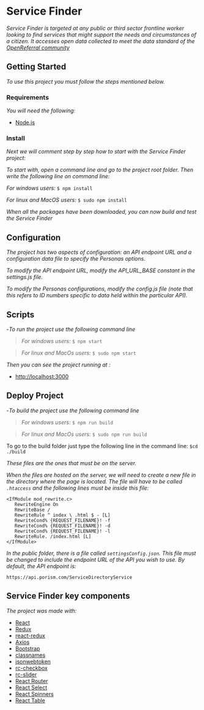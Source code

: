 # Service Finder

_Service Finder is targeted at any public or third sector frontline worker looking to find services that might support the needs and circumstances of a citizen. It accesses open data collected to meet the data standard of the [OpenReferral community](https://openreferral.org)_

## Getting Started

_To use this project you must follow the steps mentioned below._

### Requirements

_You will need the following:_

- [Node.js](https://nodejs.org/en/)

### Install

_Next we will comment step by step how to start with the Service Finder project:_

_To start with, open a command line and go to the project root folder.
Then write the following line on command line:_

_For windows users:_
`$ npm install`

_For linux and MacOS users:_
`$ sudo npm install`

_When all the packages have been downloaded, you can now build and test the Service Finder_

## Configuration

_The project has two aspects of configuration: an API endpoint URL and a configuration data file to specify the Personas options._

_To modify the API endpoint URL, modify the API_URL_BASE constant in the settings.js file._

_To modify the Personas configurations, modify the config.js file (note that this refers to ID numbers specific to data held within the particular API)._

## Scripts

-_To run the project use the following command line_

>_For windows users:_
`$ npm start`

>_For linux and MacOs users:_
`$ sudo npm start`
>
_Then you can see the project running at :_
- [http://localhost:3000](http://localhost:3000)

## Deploy Project
-_To build the project use the following command line_

>_For windows users:_
`$ npm run build`

>_For linux and MacOs users:_
`$ sudo npm run build`
>
To go to the build folder just type the following line in the command line:
`$cd ./build`

_These files are the ones that must be on the server._

_When the files are hosted on the server, we will need to create a new file in the directory where the page is located.
The file will have to be called `.htaccess` and the following lines must be inside this file:_

```
<IfModule mod_rewrite.c>
   RewriteEngine On
   RewriteBase /
   RewriteRule ^ index \ .html $ - [L]
   RewriteCond% {REQUEST_FILENAME}! -f
   RewriteCond% {REQUEST_FILENAME}! -d
   RewriteCond% {REQUEST_FILENAME}! -l
   RewriteRule. /index.html [L]
</IfModule>
```

_In the public folder, there is a file called `settingsConfig.json`. This file must be changed to include the endpoint URL of the API you wish to use.
By default, the API endpoint is:_

```
https://api.porism.com/ServiceDirectoryService
```


## Service Finder key components

_The project was made with:_
* [React](https://reactjs.org/)
* [Redux](https://es.redux.js.org/)
* [react-redux](https://github.com/reduxjs/react-redux)
* [Axios](https://github.com/axios/axios)
* [Bootstrap](https://getbootstrap.com/)
* [classnames](https://github.com/JedWatson/classnames)
* [jsonwebtoken](https://github.com/auth0/node-jsonwebtoken)
* [rc-checkbox](https://github.com/react-component/checkbox)
* [rc-slider](https://github.com/react-component/slider)
* [React Router](https://github.com/ReactTraining/react-router)
* [React Select](https://github.com/JedWatson/react-select)
* [React Spinners](https://github.com/davidhu2000/react-spinners)
* [React Table](https://github.com/tannerlinsley/react-table)